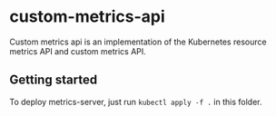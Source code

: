# custom-metrics-api
Custom metrics api is an implementation of the Kubernetes resource metrics API and custom metrics API.

## Getting started

To deploy metrics-server, just run `kubectl apply -f .` in this folder.
